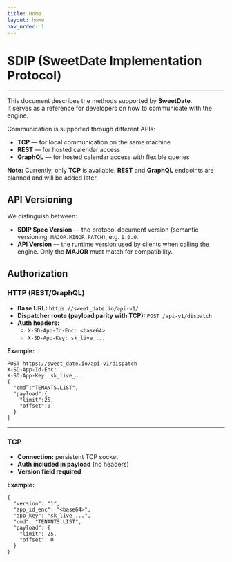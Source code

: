 ```yaml
---
title: Home  
layout: home
nav_order: 1 
---
```


# SDIP (SweetDate Implementation Protocol) 
---

This document describes the methods supported by **SweetDate**.  
It serves as a reference for developers on how to communicate with the engine.  

Communication is supported through different APIs:  
- **TCP** — for local communication on the same machine  
- **REST** — for hosted calendar access  
- **GraphQL** — for hosted calendar access with flexible queries  

**Note:** Currently, only **TCP** is available. **REST** and **GraphQL** endpoints are planned and will be added later.


## API Versioning

We distinguish between:

- **SDIP Spec Version** — the protocol document version (semantic versioning: `MAJOR.MINOR.PATCH`), e.g. `1.0.0`.
- **API Version** — the runtime version used by clients when calling the engine. Only the **MAJOR** must match for compatibility.

## Authorization

### HTTP (REST/GraphQL)

- **Base URL:** `https://sweet_date.io/api-v1/`
- **Dispatcher route (payload parity with TCP):** `POST /api-v1/dispatch`
- **Auth headers:**
  - `X-SD-App-Id-Enc: <base64>`  
  - `X-SD-App-Key: sk_live_...`  

**Example:**
```
POST https://sweet_date.io/api-v1/dispatch
X-SD-App-Id-Enc: 
X-SD-App-Key: sk_live_…
{
  "cmd”:"TENANTS.LIST",
  "payload":{
    "limit":25,
    "offset":0
  }
}
```

---

### TCP

- **Connection:** persistent TCP socket  
- **Auth included in payload** (no headers)  
- **Version field required**  

**Example:**

```
{
  "version": "1",
  "app_id_enc": "<base64>",
  "app_key": "sk_live_...",
  "cmd": "TENANTS.LIST",
  "payload": {
    "limit": 25,
    "offset": 0
  }
}
```